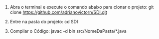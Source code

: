1. Abra o terminal e execute o comando abaixo para clonar o projeto:
git clone https://github.com/adrianovictorn/SDI.git

2. Entre na pasta do projeto:
cd SDI

3. Compilar o Código:
javac -d bin src/NomeDaPasta/*.java
